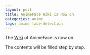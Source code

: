 ```yaml
---
layout: post
title: AnimeFace Wiki is Now on
categories: anime
tags: anime face-detection
---
```


The [Wiki](https://github.com/projectgalateia/animeface/wiki) of AnimeFace is now on.

The contents will be filled step by step. 


